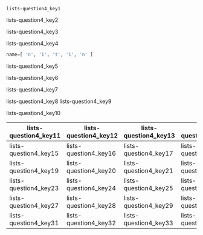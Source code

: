 ```ngMeta
lists-question4_key1
```

lists-question4_key2


lists-question4_key3


lists-question4_key4


```python
name=[ 'n', 'i', 't', 'i', 'n' ]
```
lists-question4_key5


lists-question4_key6


lists-question4_key7


lists-question4_key8
lists-question4_key9


lists-question4_key10


|lists-question4_key11|lists-question4_key12|lists-question4_key13|lists-question4_key14|
|-----------|-----------|-----------|-----------|
|lists-question4_key15|lists-question4_key16|lists-question4_key17|lists-question4_key18|
|lists-question4_key19|lists-question4_key20|lists-question4_key21|lists-question4_key22|
|lists-question4_key23|lists-question4_key24|lists-question4_key25|lists-question4_key26|
|lists-question4_key27|lists-question4_key28|lists-question4_key29|lists-question4_key30|
|lists-question4_key31|lists-question4_key32|lists-question4_key33|lists-question4_key34|

